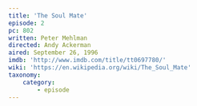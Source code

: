 ```yaml
---
title: 'The Soul Mate'
episode: 2
pc: 802
written: Peter Mehlman
directed: Andy Ackerman
aired: September 26, 1996
imdb: 'http://www.imdb.com/title/tt0697780/'
wiki: 'https://en.wikipedia.org/wiki/The_Soul_Mate'
taxonomy:
    category:
        - episode
---
```

